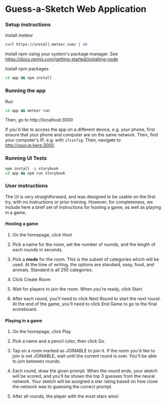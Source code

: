 # Guess-a-Sketch Web Application

### Setup instructions

Install meteor
```sh
curl https://install.meteor.com/ | sh
```

Install npm using your system's package manager. See https://docs.npmjs.com/getting-started/installing-node

Install npm packages
```sh
cd app && npm install
```

### Running the app

Run
```sh
cd app && meteor run
```

Then, go to http://localhost:3000

If you'd like to access the app on a different device, e.g. your phone, first ensure that your phone and computer are on the same network. Then, find your computer's IP, e.g. with `ifconfig`. Then, navigate to http://your.ip.here:3000.

### Running UI Tests

```sh
npm install -g storybook
cd app && npm run storybook
```

### User instructions

The UI is very straightforward, and was designed to be usable on the first try, with no instructions or prior training. However, for completeness, we include here a brief set of instructions for hosting a game, as well as playing in a game.

#### Hosting a game

1. On the homepage, click Host

2. Pick a name for the room, set the number of rounds, and the length of each rounds in seconds.

3. Pick a **mode** for the room. This is the subset of categories which will be used. At the time of writing, the options are standard, easy, food, and animals. Standard is all 250 categories.

4. Click Create Room

5. Wait for players to join the room. When you're ready, click Start.

6. After each round, you'll need to click Next Round to start the next round. At the end of the game, you'll need to click End Game to go to the final scoreboard.

#### Playing in a game

1. On the homepage, click Play

2. Pick a name and a pencil color, then click Go.

3. Tap on a room marked as JOINABLE to join it. If the room you'd like to join is not JOINABLE, wait until the current round is over. You'll be able to join between rounds.

4. Each round, draw the given prompt. When the round ends, your sketch will be scored, and you'll be shown the top 3 guesses from the neural network. Your sketch will be assigned a star rating based on how close the network was to guessing the correct prompt.

5. After all rounds, the player with the most stars wins!